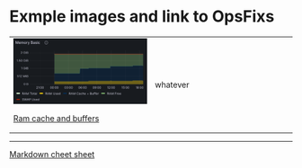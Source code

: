 # Exmple images and link to OpsFixs


<table width="800"><tr width="100%">
  <td width = 50%>
<img src="https://github.com/dmfow/CheetSheetsOpsFixes/blob/main/Images/RamCacheAndBuffers.png" width=100%>

[Ram cache and buffers](https://github.com/dmfow/CheetSheetsOpsFixes/blob/main/Linux%20Ram%20cache%20%2B%20Buffer)
</td>
<td width = 50%>
whatever</td>
</tr></table>

---



[Markdown cheet sheet](https://github.com/dmfow/CheatSheets/blob/main/Github%20Markdown.md)


